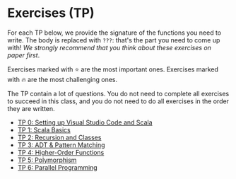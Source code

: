 # Exercises (TP)

For each TP below, we provide the signature of the functions you need to write. The body is replaced with `???`: that's the part you need to come up with!  _We strongly recommend that you think about these exercises on paper first_.

Exercises marked with ⭐️ are the most important ones.
Exercises marked with 🔥 are the most challenging ones.

The TP contain a lot of questions. You do not need to complete all exercises to succeed in this class, and you do not need to do all exercises in the order they are written.

* [TP 0: Setting up Visual Studio Code and Scala](./TP0/)
* [TP 1: Scala Basics](./TP1/)
* [TP 2: Recursion and Classes](./TP2/)
* [TP 3: ADT & Pattern Matching](./TP3/)
* [TP 4: Higher-Order Functions](./TP4/)
* [TP 5: Polymorphism](./TP5/)
* [TP 6: Parallel Programming](./TP6/)
